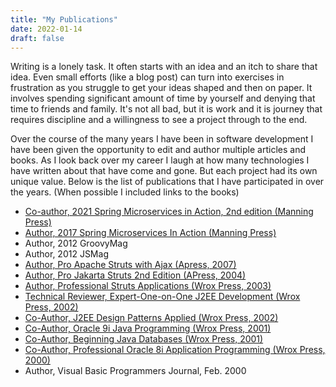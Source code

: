```yaml
---
title: "My Publications"
date: 2022-01-14
draft: false
---
```


Writing is a lonely task. It often starts with an idea and an itch to share that idea. Even small efforts (like a blog post) can turn into exercises in frustration as you struggle to get your ideas shaped and then on paper. It  involves spending significant amount of time by yourself and denying that time to friends and family. It's not all bad, but it is work and it is journey that requires discipline and a willingness to see a project through to the end. 

Over the course of the many years I have been in software development I have been given the opportunity to edit and author multiple articles and books. As I look back over my career I laugh at how many technologies I have written about that have come and gone. But each project had its own unique value. Below is the list of publications that I have participated in over the years. (When possible I included links to the books)

* [Co-author, 2021 Spring Microservices in Action, 2nd edition (Manning Press)](https://www.amazon.com/Spring-Microservices-Action-Second-Carnell/dp/1617296953/ref=sr_1_1_sspa?keywords=spring+microservices+in+action%2C+second+edition&qid=1642211339&sprefix=Spring+microservices+i%2Caps%2C77&sr=8-1-spons&psc=1&spLa=ZW5jcnlwdGVkUXVhbGlmaWVyPUExR045U0lTVFNMR09ZJmVuY3J5cHRlZElkPUEwNjc5MjE5UzBRM0o1N0JPMENTJmVuY3J5cHRlZEFkSWQ9QTA0ODUzNTIxTTVOSzdDN0dCWjkxJndpZGdldE5hbWU9c3BfYXRmJmFjdGlvbj1jbGlja1JlZGlyZWN0JmRvTm90TG9nQ2xpY2s9dHJ1ZQ==#customerReviews)
* [Author, 2017 Spring Microservices In Action (Manning Press)](https://www.manning.com/books/spring-microservices-in-action)
* Author, 2012 GroovyMag
* Author, 2012 JSMag
* [Author, Pro Apache Struts with Ajax (Apress, 2007)](https://link.springer.com/book/10.1007/978-1-4302-0252-3)
* [Author, Pro Jakarta Struts 2nd Edition (APress, 2004)](https://www.amazon.com/Jakarta-Struts-Second-John-Carnell/dp/159059228X)
* [Author, Professional Struts Applications (Wrox Press, 2003)](https://www.thriftbooks.com/w/professional-struts-applications-building-web-sites-with-struts-objectrelational-bridge-lucene-and-velocity-experts-voice_jeff-linwood_john--carnell/1411547/item/2577712/#idiq=2577712&edition=3043554)
* [Technical Reviewer, Expert-One-on-One J2EE Development (Wrox Press, 2002)](https://www.amazon.com/Expert-One-One-Design-Development/dp/0764543857#:~:text=Expert%20One%2Don%2DOne%3A,%2C%20rather%20than%20increase%2C%20complexity.&text=It%20will%20help%20you%20to,often%20made%20in%20J2EE%20projects.)
* [Co-Author, J2EE Design Patterns Applied (Wrox Press, 2002)](https://www.amazon.com/Design-Patterns-Applied-Matjaz-Juric/dp/1861005288/ref=sr_1_1?crid=23GNBCEZUPKE8&keywords=J2EE+Design+Patterns+Applied&qid=1642211897&s=books&sprefix=j2ee+design+patterns+applied%2Cstripbooks%2C66&sr=1-1)
* [Co-Author, Oracle 9i Java Programming (Wrox Press, 2001)](https://www.amazon.com/Oracle-Java-Programming-Solutions-Developers/dp/1861006020/ref=sr_1_1?crid=356P990WV82DA&keywords=Oracle+9i+Java+Programming&qid=1642211932&s=books&sprefix=oracle+9i+java+programming%2Cstripbooks%2C66&sr=1-1)
* [Co-Author, Beginning Java Databases (Wrox Press, 2001)](https://www.amazon.com/Beginning-Java-Databases-JDBC-J2EE/dp/1861004370/ref=sr_1_2?crid=2UI5TRQTWJ83N&keywords=Beginning+Java+Databases&qid=1642212018&s=books&sprefix=beginning+java+databases%2Cstripbooks%2C71&sr=1-2)
* [Co-Author, Professional Oracle 8i Application Programming (Wrox Press, 2000)](https://www.amazon.com/Professional-Oracle-Application-Programming-Java/dp/1861004842/ref=sr_1_1?crid=3MNEWUCJNJXU4&keywords=Professional+Oracle+8i+Application+Programming&qid=1642212046&s=books&sprefix=professional+oracle+8i+application+programming%2Cstripbooks%2C59&sr=1-1)
* Author, Visual Basic Programmers Journal, Feb. 2000